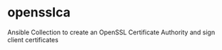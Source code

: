 # opensslca
Ansible Collection to create an OpenSSL Certificate Authority and sign client certificates
